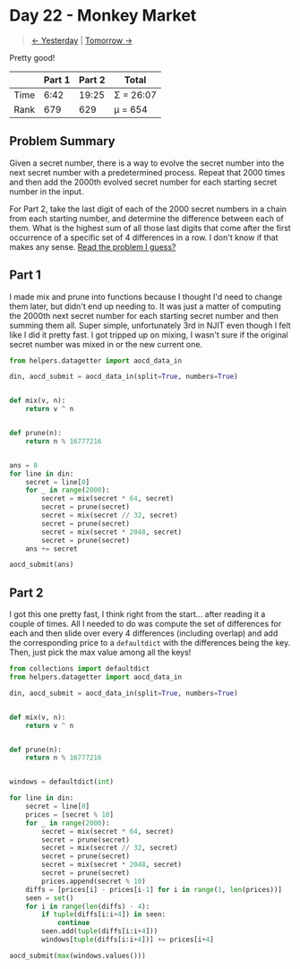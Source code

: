 # Day 22 - Monkey Market

> [<- Yesterday](21.md) | [Tomorrow ->](23.md)

Pretty good!

|      | Part 1 | Part 2 | Total     |
|------|--------|--------|-----------|
| Time | 6:42   | 19:25  | Σ = 26:07 |
| Rank | 679    | 629    | μ = 654   |

## Problem Summary

Given a secret number, there is a way to evolve the secret number into the next secret number with a predetermined process. Repeat that 2000 times and then add the 2000th evolved secret number for each starting secret number in the input.

For Part 2, take the last digit of each of the 2000 secret numbers in a chain from each starting number, and determine the difference between each of them. What is the highest sum of all those last digits that come after the first occurrence of a specific set of 4 differences in a row. I don't know if that makes any sense. [Read the problem I guess?](https://adventofcode.com/2024/day/22)

## Part 1

I made mix and prune into functions because I thought I'd need to change them later, but didn't end up needing to. It was just a matter of computing the 2000th next secret number for each starting secret number and then summing them all. Super simple, unfortunately 3rd in NJIT even though I felt like I did it pretty fast. I got tripped up on mixing, I wasn't sure if the original secret number was mixed in or the new current one.

```python
from helpers.datagetter import aocd_data_in

din, aocd_submit = aocd_data_in(split=True, numbers=True)


def mix(v, n):
    return v ^ n


def prune(n):
    return n % 16777216


ans = 0
for line in din:
    secret = line[0]
    for _ in range(2000):
        secret = mix(secret * 64, secret)
        secret = prune(secret)
        secret = mix(secret // 32, secret)
        secret = prune(secret)
        secret = mix(secret * 2048, secret)
        secret = prune(secret)
    ans += secret

aocd_submit(ans)
```

## Part 2

I got this one pretty fast, I think right from the start... after reading it a couple of times. All I needed to do was compute the set of differences for each and then slide over every 4 differences (including overlap) and add the corresponding price to a `defaultdict` with the differences being the key. Then, just pick the max value among all the keys!

```python
from collections import defaultdict
from helpers.datagetter import aocd_data_in

din, aocd_submit = aocd_data_in(split=True, numbers=True)


def mix(v, n):
    return v ^ n


def prune(n):
    return n % 16777216


windows = defaultdict(int)

for line in din:
    secret = line[0]
    prices = [secret % 10]
    for _ in range(2000):
        secret = mix(secret * 64, secret)
        secret = prune(secret)
        secret = mix(secret // 32, secret)
        secret = prune(secret)
        secret = mix(secret * 2048, secret)
        secret = prune(secret)
        prices.append(secret % 10)
    diffs = [prices[i] - prices[i-1] for i in range(1, len(prices))]
    seen = set()
    for i in range(len(diffs) - 4):
        if tuple(diffs[i:i+4]) in seen:
            continue
        seen.add(tuple(diffs[i:i+4]))
        windows[tuple(diffs[i:i+4])] += prices[i+4]

aocd_submit(max(windows.values()))
```
